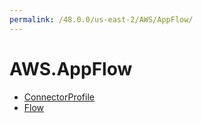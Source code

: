 ```yaml
---
permalink: /48.0.0/us-east-2/AWS/AppFlow/
---
```


# AWS.AppFlow



* [ConnectorProfile](ConnectorProfile.md)
* [Flow](Flow.md)